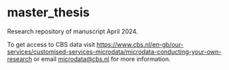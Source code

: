 # master_thesis

Research repository of manuscript April 2024.

To get access to CBS data visit https://www.cbs.nl/en-gb/our-services/customised-services-microdata/microdata-conducting-your-own-research or email microdata@cbs.nl for more information.
